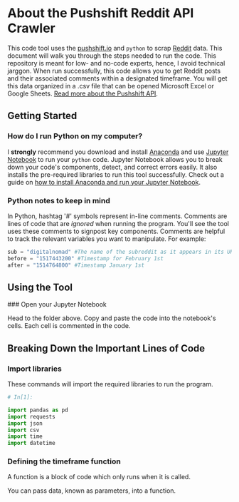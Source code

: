 # About the Pushshift Reddit API Crawler

This code tool uses the [pushshift.io](https://pushshift.io/) and `python` to scrap [Reddit](https://www.reddit.com/) data. This document will walk you through the steps needed to run the code. This repository is meant for low- and no-code experts, hence, I avoid technical jarggon. When run successfully, this code allows you to get Reddit posts and their associated comments within a designated timeframe. You will get this data organized in a .csv file that can be opened Microsoft Excel or Google Sheets. [Read more about the Pushshift API](https://github.com/pushshift/api).

## Getting Started

### How do I run Python on my computer?
I **strongly** recommend you download and install [Anaconda](https://www.anaconda.com/) and use [Jupyter Notebook](https://jupyter.org/) to run your `python` code. Jupyter Notebook allows you to break down your code's components, detect, and correct errors easily. It also installs the pre-required libraries to run this tool successfully. Check out a guide on [how to install Anaconda and run your Jupyter Notebook](https://sparkbyexamples.com/python/install-anaconda-jupyter-notebook/).

### Python notes to keep in mind
In Python, hashtag '#' symbols represent in-line comments. Comments are lines of code that are *ignored* when running the program. You'll see the tool uses these comments to signpost key components. Comments are helpful to track the relevant variables you want to manipulate. For example: 

```python
sub = "digitalnomad" #The name of the subreddit as it appears in its URL, in this case, https://www.reddit.com/r/digitalnomad/
before = "1517443200" #Timestamp for February 1st
after = "1514764800" #Timestamp January 1st
```

## Using the Tool

### Open your Jupyter Notebook

Head to the folder above. Copy and paste the code into the notebook's cells. Each cell is commented in the code. 

## Breaking Down the Important Lines of Code

### Import libraries

These commands will import the required libraries to run the program. 

```python
# In[1]:

import pandas as pd
import requests
import json
import csv
import time
import datetime
```

### Defining the timeframe function

A function is a block of code which only runs when it is called.

You can pass data, known as parameters, into a function.